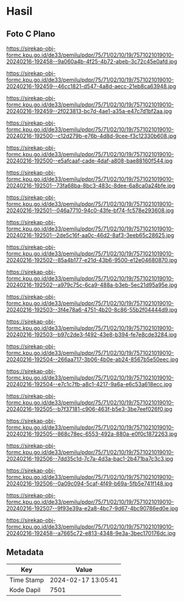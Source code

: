 # Hasil

## Foto C Plano

https://sirekap-obj-formc.kpu.go.id/de33/pemilu/pdpr/75/71/02/10/19/7571021019010-20240216-192458--9a060a4b-4f25-4b72-abeb-3c72c45e0afd.jpg

https://sirekap-obj-formc.kpu.go.id/de33/pemilu/pdpr/75/71/02/10/19/7571021019010-20240216-192459--46cc1821-d547-4a8d-aecc-21eb8ca63948.jpg

https://sirekap-obj-formc.kpu.go.id/de33/pemilu/pdpr/75/71/02/10/19/7571021019010-20240216-192459--2f023813-bc7d-4ae1-a35a-e47c7d1bf2aa.jpg

https://sirekap-obj-formc.kpu.go.id/de33/pemilu/pdpr/75/71/02/10/19/7571021019010-20240216-192500--c12d279b-e76b-4d8d-9cee-f3c12330b608.jpg

https://sirekap-obj-formc.kpu.go.id/de33/pemilu/pdpr/75/71/02/10/19/7571021019010-20240216-192500--e5afcaaf-cade-4daf-a808-bae88160f544.jpg

https://sirekap-obj-formc.kpu.go.id/de33/pemilu/pdpr/75/71/02/10/19/7571021019010-20240216-192501--73fa68ba-8bc3-483c-8dee-6a8ca0a24bfe.jpg

https://sirekap-obj-formc.kpu.go.id/de33/pemilu/pdpr/75/71/02/10/19/7571021019010-20240216-192501--046a7710-94c0-43fe-bf74-fc578e293608.jpg

https://sirekap-obj-formc.kpu.go.id/de33/pemilu/pdpr/75/71/02/10/19/7571021019010-20240216-192501--2de5c16f-aa0c-46d2-8af3-3eeb65c28625.jpg

https://sirekap-obj-formc.kpu.go.id/de33/pemilu/pdpr/75/71/02/10/19/7571021019010-20240216-192502--85a4b177-e21d-43b6-9500-e12e04680870.jpg

https://sirekap-obj-formc.kpu.go.id/de33/pemilu/pdpr/75/71/02/10/19/7571021019010-20240216-192502--a979c75c-6ca9-488a-b3eb-5ec21d95a95e.jpg

https://sirekap-obj-formc.kpu.go.id/de33/pemilu/pdpr/75/71/02/10/19/7571021019010-20240216-192503--3f4e78a6-4751-4b20-8c86-55b2f04444d9.jpg

https://sirekap-obj-formc.kpu.go.id/de33/pemilu/pdpr/75/71/02/10/19/7571021019010-20240216-192503--b97c2de3-f492-43e8-b394-fe7e8cde3284.jpg

https://sirekap-obj-formc.kpu.go.id/de33/pemilu/pdpr/75/71/02/10/19/7571021019010-20240216-192504--266aa717-3b06-4b0e-ab24-8567b5e50eec.jpg

https://sirekap-obj-formc.kpu.go.id/de33/pemilu/pdpr/75/71/02/10/19/7571021019010-20240216-192504--e7c1c7fb-a8c1-4217-9a6a-e6c53a618ecc.jpg

https://sirekap-obj-formc.kpu.go.id/de33/pemilu/pdpr/75/71/02/10/19/7571021019010-20240216-192505--b7f37181-c906-463f-b5e3-3be7eef026f0.jpg

https://sirekap-obj-formc.kpu.go.id/de33/pemilu/pdpr/75/71/02/10/19/7571021019010-20240216-192505--868c78ec-6553-492a-880a-e0f0c1872263.jpg

https://sirekap-obj-formc.kpu.go.id/de33/pemilu/pdpr/75/71/02/10/19/7571021019010-20240216-192506--7dd35c1d-7c7a-4d3a-bac1-2b471ba7c3c3.jpg

https://sirekap-obj-formc.kpu.go.id/de33/pemilu/pdpr/75/71/02/10/19/7571021019010-20240216-192506--0a09c094-5caf-4f49-b69a-5fb5e741f148.jpg

https://sirekap-obj-formc.kpu.go.id/de33/pemilu/pdpr/75/71/02/10/19/7571021019010-20240216-192507--9f93e39a-e2a8-4bc7-9d67-4bc90786ed0e.jpg

https://sirekap-obj-formc.kpu.go.id/de33/pemilu/pdpr/75/71/02/10/19/7571021019010-20240216-192458--a7665c72-e813-4348-9e3a-3bec170176dc.jpg


## Metadata

| Key        | Value               |
| ---------- | ------------------- |
| Time Stamp | 2024-02-17 13:05:41 |
| Kode Dapil | 7501                |



